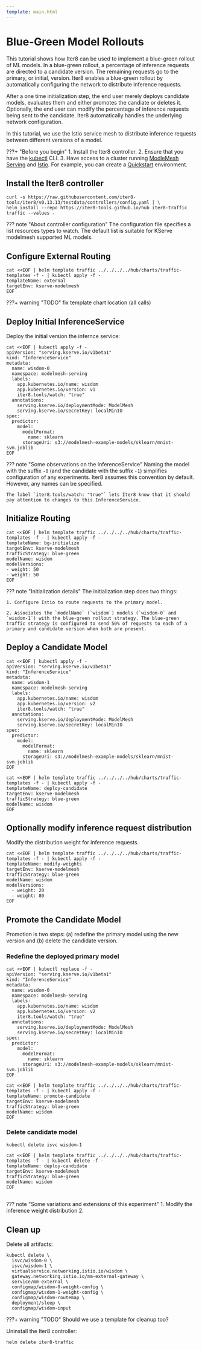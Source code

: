 ```yaml
---
template: main.html
---
```


# Blue-Green Model Rollouts

This tutorial shows how Iter8 can be used to implement a blue-green rollout of ML models. In a blue-green rollout, a percentage of inference requests are directed to a candidate version. The remaining requests go to the primary, or initial, version. Iter8 enables a blue-green rollout by automatically configuring the network to distribute inference requests.

After a one time initialization step, the end user merely deploys candidate models, evaluates them and either promotes the candiate or deletes it. Optionally, the end user can modify the percentage of inference requests being sent to the candidate. Iter8 automatically handles the underlying network configuration.

In this tutorial, we use the Istio service mesh to distribute inference requests between different versions of a model.

???+ "Before you begin"
    1. Install the Iter8 controller.
    2. Ensure that you have the [kubectl](https://kubernetes.io/docs/reference/kubectl/) CLI.
    3. Have access to a cluster running [ModleMesh Serving](https://github.com/kserve/modelmesh-serving) and [Istio](). For example, you can create a [Quickstart](https://github.com/kserve/modelmesh-serving/blob/main/docs/quickstart.md) environment.

## Install the Iter8 controller

```shell
curl -s https://raw.githubusercontent.com/iter8-tools/iter8/v0.13.13/testdata/controllers/config.yaml | \
helm install --repo https://iter8-tools.github.io/hub iter8-traffic traffic --values -
```

??? note "About controller configuration"
    The configuration file specifies a list resources types to watch. The default list is suitable for KServe modelmesh supported ML models. 

## Configure External Routing

```shell
cat <<EOF | helm template traffic ../../../../hub/charts/traffic-templates -f - | kubectl apply -f -
templateName: external
targetEnv: kserve-modelmesh
EOF
```

???+ warning "TODO"
    fix template chart location (all calls)

## Deploy Initial InferenceService

Deploy the initial version the infernce service:

```shell
cat <<EOF | kubectl apply -f -
apiVersion: "serving.kserve.io/v1beta1"
kind: "InferenceService"
metadata:
  name: wisdom-0
  namespace: modelmesh-serving
  labels:
    app.kubernetes.io/name: wisdom
    app.kubernetes.io/version: v1
    iter8.tools/watch: "true"
  annotations:
    serving.kserve.io/deploymentMode: ModelMesh
    serving.kserve.io/secretKey: localMinIO
spec:
  predictor:
    model:
      modelFormat:
        name: sklearn
      storageUri: s3://modelmesh-example-models/sklearn/mnist-svm.joblib
EOF
```

??? note "Some observations on the InferenceService"
    Naming the model with the suffix `-0` (and the candidate with the suffix `-1`) simplifies configuration of any experiments. Iter8 assumes this convention by default. However, any names can be specified.
    
    The label `iter8.tools/watch: "true"` lets Iter8 know that it should pay attention to changes to this InferenceService.

## Initialize Routing

```shell
cat <<EOF | helm template traffic ../../../../hub/charts/traffic-templates -f - | kubectl apply -f -
templateName: bg-initialize
targetEnv: kserve-modelmesh
trafficStrategy: blue-green
modelName: wisdom
modelVersions:
- weight: 50
- weight: 50
EOF
```

??? note "Initialization details"
    The initialization step does two things:

    1. Configure Istio to route requests to the primary model.

    2. Associates the `modelName` (`wisdom`) models (`wisdom-0` and `wisdom-1`) with the blue-green rollout strategy. The blue-green traffic strategy is configured to send 50% of requests to each of a primary and candidate version when both are present.

## Deploy a Candidate Model

```shell
cat <<EOF | kubectl apply -f -
apiVersion: "serving.kserve.io/v1beta1"
kind: "InferenceService"
metadata:
  name: wisdom-1
  namespace: modelmesh-serving
  labels:
    app.kubernetes.io/name: wisdom
    app.kubernetes.io/version: v2
    iter8.tools/watch: "true"
  annotations:
    serving.kserve.io/deploymentMode: ModelMesh
    serving.kserve.io/secretKey: localMinIO
spec:
  predictor:
    model:
      modelFormat:
        name: sklearn
      storageUri: s3://modelmesh-example-models/sklearn/mnist-svm.joblib
EOF
```

```shell
cat <<EOF | helm template traffic ../../../../hub/charts/traffic-templates -f - | kubectl apply -f -
templateName: deploy-candidate
targetEnv: kserve-modelmesh
trafficStrategy: blue-green
modelName: wisdom
EOF
```

## Optionally modify inference request distribution

Modify the distribution weight for inference requests.

```shell
cat <<EOF | helm template traffic ../../../../hub/charts/traffic-templates -f - | kubectl apply -f -
templateName: modify-weights
targetEnv: kserve-modelmesh
trafficStrategy: blue-green
modelName: wisdom
modelVersions:
  - weight: 20
  - weight: 80
EOF
```

## Promote the Candidate Model

Promotion is two steps: (a) redefine the primary model using the new version and (b) delete the candidate version.

### Redefine the deployed primary model

```shell
cat <<EOF | kubectl replace -f -
apiVersion: "serving.kserve.io/v1beta1"
kind: "InferenceService"
metadata:
  name: wisdom-0
  namespace: modelmesh-serving
  labels:
    app.kubernetes.io/name: wisdom
    app.kubernetes.io/version: v2
    iter8.tools/watch: "true"
  annotations:
    serving.kserve.io/deploymentMode: ModelMesh
    serving.kserve.io/secretKey: localMinIO
spec:
  predictor:
    model:
      modelFormat:
        name: sklearn
      storageUri: s3://modelmesh-example-models/sklearn/mnist-svm.joblib
EOF
```

```shell
cat <<EOF | helm template traffic ../../../../hub/charts/traffic-templates -f - | kubectl apply -f -
templateName: promote-candidate
targetEnv: kserve-modelmesh
trafficStrategy: blue-green
modelName: wisdom
EOF
```

### Delete candidate model

```shell
kubectl delete isvc wisdom-1
```

```shell
cat <<EOF | helm template traffic ../../../../hub/charts/traffic-templates -f - | kubectl delete -f -
templateName: deploy-candidate
targetEnv: kserve-modelmesh
trafficStrategy: blue-green
modelName: wisdom
EOF
```

## 

??? note "Some variations and extensions of this experiment" 
    1. Modify the inference weight distribution
    2. 

## Clean up

Delete all artifacts:

```shell
kubectl delete \
  isvc/wisdom-0 \
  isvc/wisdom-1 \
  virtualservice.networking.istio.io/wisdom \
  gateway.networking.istio.io/mm-external-gateway \
  service/mm-external \
  configmap/wisdom-0-weight-config \
  configmap/wisdom-1-weight-config \
  configmap/wisdom-routemap \
  deployment/sleep \
  configmap/wisdom-input
```

???+ warning "TODO"
    Should we use a template for cleanup too?

Uninstall the Iter8 controller:

```shell
helm delete iter8-traffic
```
